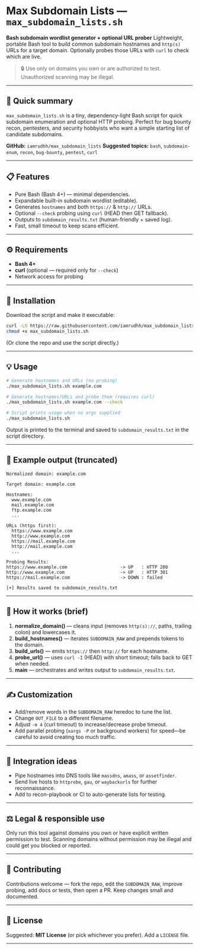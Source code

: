 # Max Subdomain Lists — `max_subdomain_lists.sh`

**Bash subdomain wordlist generator + optional URL prober**
Lightweight, portable Bash tool to build common subdomain hostnames and `http(s)` URLs for a target domain. Optionally probes those URLs with `curl` to check which are live.

> 🔒 Use only on domains you own or are authorized to test. Unauthorized scanning may be illegal.

---

## 🚀 Quick summary

`max_subdomain_lists.sh` is a tiny, dependency-light Bash script for quick subdomain enumeration and optional HTTP probing. Perfect for bug bounty recon, pentesters, and security hobbyists who want a simple starting list of candidate subdomains.

**GitHub:** `iamrudhh/max_subdomain_lists`
**Suggested topics:** `bash`, `subdomain-enum`, `recon`, `bug-bounty`, `pentest`, `curl`

---

## 📋 Features

* Pure Bash (Bash 4+) — minimal dependencies.
* Expandable built-in subdomain wordlist (editable).
* Generates `hostnames` and both `https://` & `http://` URLs.
* Optional `--check` probing using `curl` (HEAD then GET fallback).
* Outputs to `subdomain_results.txt` (human-friendly + saved log).
* Fast, small timeout to keep scans efficient.

---

## ⚙️ Requirements

* **Bash 4+**
* **curl** (optional — required only for `--check`)
* Network access for probing

---

## 🔧 Installation

Download the script and make it executable:

```bash
curl -LO https://raw.githubusercontent.com/iamrudhh/max_subdomain_lists/main/max_subdomain_lists.sh
chmod +x max_subdomain_lists.sh
```

(Or clone the repo and use the script directly.)

---

## 💡 Usage

```bash
# Generate hostnames and URLs (no probing)
./max_subdomain_lists.sh example.com

# Generate hostnames/URLs and probe them (requires curl)
./max_subdomain_lists.sh example.com --check

# Script prints usage when no args supplied
./max_subdomain_lists.sh
```

Output is printed to the terminal and saved to `subdomain_results.txt` in the script directory.

---

## 🔎 Example output (truncated)

```
Normalized domain: example.com

Target domain: example.com

Hostnames:
  www.example.com
  mail.example.com
  ftp.example.com
  ...

URLs (https first):
  https://www.example.com
  http://www.example.com
  https://mail.example.com
  http://mail.example.com
  ...

Probing Results:
https://www.example.com                    -> UP   : HTTP 200
http://www.example.com                     -> UP   : HTTP 301
https://mail.example.com                   -> DOWN : failed

[+] Results saved to subdomain_results.txt
```

---

## 🧠 How it works (brief)

1. **normalize\_domain()** — cleans input (removes `http(s)://`, paths, trailing colon) and lowercases it.
2. **build\_hostnames()** — iterates `SUBDOMAIN_RAW` and prepends tokens to the domain.
3. **build\_urls()** — emits `https://` then `http://` for each hostname.
4. **probe\_url()** — uses `curl -I` (HEAD) with short timeout; falls back to GET when needed.
5. **main** — orchestrates and writes output to `subdomain_results.txt`.

---

## ✍️ Customization

* Add/remove words in the `SUBDOMAIN_RAW` heredoc to tune the list.
* Change `OUT_FILE` to a different filename.
* Adjust `-m 4` (curl timeout) to increase/decrease probe timeout.
* Add parallel probing (`xargs -P` or background workers) for speed—be careful to avoid creating too much traffic.

---

## 🔗 Integration ideas

* Pipe hostnames into DNS tools like `massdns`, `amass`, or `assetfinder`.
* Send live hosts to `httprobe`, `gau`, or `waybackurls` for further reconnaissance.
* Add to recon-playbook or CI to auto-generate lists for testing.

---

## ⚖️ Legal & responsible use

Only run this tool against domains you own or have explicit written permission to test. Scanning domains without permission may be illegal and could get you blocked or reported.

---

## 🤝 Contributing

Contributions welcome — fork the repo, edit the `SUBDOMAIN_RAW`, improve probing, add docs or tests, then open a PR. Keep changes small and documented.

---

## 📝 License

Suggested: **MIT License** (or pick whichever you prefer). Add a `LICENSE` file.

---
